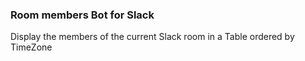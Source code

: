 ### Room members Bot for Slack
Display the members of the current Slack room in a Table ordered by TimeZone 
